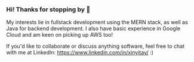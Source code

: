 ### Hi! Thanks for stopping by 👋

My interests lie in fullstack development using the MERN stack, as well as Java for backend development. I also have basic experience in Google Cloud and am keen on picking up AWS too!

If you'd like to collaborate or discuss anything software, feel free to chat with me at LinkedIn: https://www.linkedin.com/in/xinyitay/ :)

<!--
**xinyitay/xinyitay** is a ✨ _special_ ✨ repository because its `README.md` (this file) appears on your GitHub profile.

Here are some ideas to get you started:

- 🔭 I’m currently working on ...
- 🌱 I’m currently learning ...
- 👯 I’m looking to collaborate on ...
- 🤔 I’m looking for help with ...
- 💬 Ask me about ...
- 📫 How to reach me: ...
- 😄 Pronouns: ...
- ⚡ Fun fact: ...

-->
